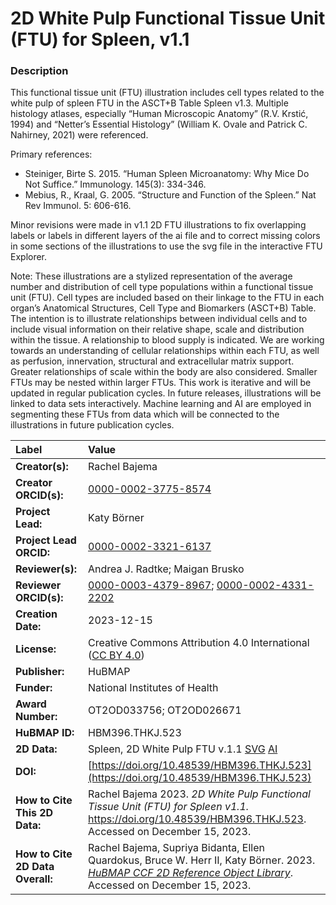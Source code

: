 # 2D White Pulp Functional Tissue Unit (FTU) for Spleen, v1.1

### Description

This functional tissue unit (FTU) illustration includes cell types related to the white pulp of spleen FTU in the ASCT+B Table Spleen v1.3. Multiple histology atlases, especially “Human Microscopic Anatomy” (R.V. Krstić, 1994) and “Netter’s Essential Histology” (William K. Ovale and Patrick C. Nahirney, 2021) were referenced.

Primary references:
* Steiniger, Birte S. 2015. “Human Spleen Microanatomy: Why Mice Do Not Suffice.” Immunology. 145(3): 334-346.
* Mebius, R., Kraal, G. 2005. “Structure and Function of the Spleen.” Nat Rev Immunol. 5: 606-616.

Minor revisions were made in v1.1 2D FTU illustrations to fix overlapping labels or labels in different layers of the ai file and to correct missing colors in some sections of the illustrations to use the svg file in the interactive FTU Explorer. 

Note: These illustrations are a stylized representation of the average number and distribution of cell type populations within a functional tissue unit (FTU). Cell types are included based on their linkage to the FTU in each organ’s Anatomical Structures, Cell Type and Biomarkers (ASCT+B) Table. The intention is to illustrate relationships between individual cells and to include visual information on their relative shape, scale and distribution within the tissue. A relationship to blood supply is indicated.
We are working towards an understanding of cellular relationships within each FTU, as well as perfusion, innervation, structural and extracellular matrix support. Greater relationships of scale within the body are also considered. Smaller FTUs may be nested within larger FTUs.
This work is iterative and will be updated in regular publication cycles. In future releases, illustrations will be linked to data sets interactively.
Machine learning and AI are employed in segmenting these FTUs from data which will be connected to the illustrations in future publication cycles.

| Label | Value |
| :------------- |:-------------|
| **Creator(s):** | Rachel Bajema |
| **Creator ORCID(s):** | [0000-0002-3775-8574](https://orcid.org/0000-0002-3775-8574) |
| **Project Lead:** | Katy B&ouml;rner |
| **Project Lead ORCID:** | [0000-0002-3321-6137](https://orcid.org/0000-0002-3321-6137) |
| **Reviewer(s):** | Andrea J. Radtke; Maigan Brusko |
| **Reviewer ORCID(s):** | [0000-0003-4379-8967](https://orcid.org/0000-0003-4379-8967); [0000-0002-4331-2202](https://orcid.org/0000-0002-4331-2202) |
| **Creation Date:** | 2023-12-15 |
| **License:** | Creative Commons Attribution 4.0 International ([CC BY 4.0](https://creativecommons.org/licenses/by/4.0/)) |
| **Publisher:** | HuBMAP |
| **Funder:** | National Institutes of Health |
| **Award Number:** | OT2OD033756; OT2OD026671 |
| **HuBMAP ID:** | HBM396.THKJ.523 |
| **2D Data:** | Spleen, 2D White Pulp FTU v.1.1 [SVG](https://cdn.humanatlas.io/hra-releases/v2.0/2d-ftu/2d-ftu-spleen-white-pulp.svg) [AI](https://cdn.humanatlas.io/hra-releases/v2.0/2d-ftu/2d-ftu-spleen-white-pulp.ai) |
| **DOI:** | [https://doi.org/10.48539/HBM396.THKJ.523](https://doi.org/10.48539/HBM396.THKJ.523) |
| **How to Cite This 2D Data:** | Rachel Bajema 2023. *2D White Pulp Functional Tissue Unit (FTU) for Spleen v1.1.* https://doi.org/10.48539/HBM396.THKJ.523. Accessed on December 15, 2023.|
| **How to Cite 2D Data Overall:** | Rachel Bajema, Supriya Bidanta, Ellen Quardokus,  Bruce W. Herr II, Katy Börner. 2023. [*HuBMAP CCF 2D Reference Object Library*](https://humanatlas.io/2d-ftu-illustrations). Accessed on December 15, 2023. |

